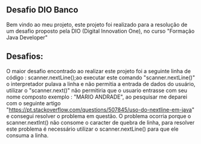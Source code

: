 ## Desafio DIO Banco

Bem vindo ao meu projeto, este projeto foi realizado para a resolução de um desafio proposto pela DIO (Digital Innovation One), no curso "Formação Java Developer"
## Desafios:
O maior desafio encontrado ao realizar este projeto foi a seguinte linha de código : scanner.nextLine();ao executar este comando "scanner.nextLine()" o interpretador pulava a linha e não permitia a entrada de dados do usuário, utilizar o "scanner.next()" não permitiria que o usuario entrasse com seu nome composto exemplo : "MARIO ANDRADE", ao pesquisar me deparei com o seguinte artigo "https://pt.stackoverflow.com/questions/507845/uso-do-nextline-em-java" e consegui resolver o problema em questão.
O problema ocorria porque o scanner.nextInt() não consome o caracter de quebra de linha, para resolver este problema é necessário utilizar o scanner.nextLine() para que ele consuma a linha. 
